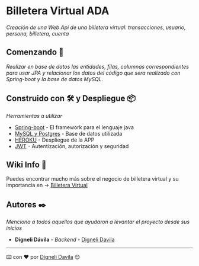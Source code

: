 # Billetera Virtual ADA

_Creación de una Web Api de una billetera virtual: transacciones, usuario, persona, billetera, cuenta_

## Comenzando 🚀

_Realizar en base de datos las entidades, filas, columnas correspondientes para usar JPA y relacionar los datos del código que sera realizado con Spring-boot y la base de datos MySQL._

## Construido con 🛠️ y Despliegue 📦

_Herramientas a utilizar_

* [Spring-boot](https://spring.io/projects/spring-boot) - El framework para el lenguaje java
* [MySQL y Postgres](https://www.oracle.com/ar/database/what-is-a-relational-database/) - Base de datos utilizada
* [HEROKU](https://www.heroku.com/) - Despliegue de la APP
* [JWT](https://es.wikipedia.org/wiki/JSON_Web_Token) - Autentización, autorización y seguridad


## Wiki Info 📖

Puedes encontrar mucho más sobre el negocio de billetera virtual y su importancia en -> [Billetera Virtual](https://chequeado.com/hilando-fino/que-es-una-billetera-virtual-y-como-funciona/)


## Autores ✒️

_Menciona a todos aquellos que ayudaron a levantar el proyecto desde sus inicios_

* **Digneli Dávila** - *Backend* - [Digneli Davila](https://github.com/dignelidxdx)





---
⌨️ con ❤️ por [Digneli Davila](https://github.com/dignelidxdx) 😊